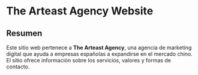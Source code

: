 # The Arteast Agency Website

## Resumen

Este sitio web pertenece a **The Arteast Agency**, una agencia de marketing digital que ayuda a empresas españolas a expandirse en el mercado chino. El sitio ofrece información sobre los servicios, valores y formas de contacto.
